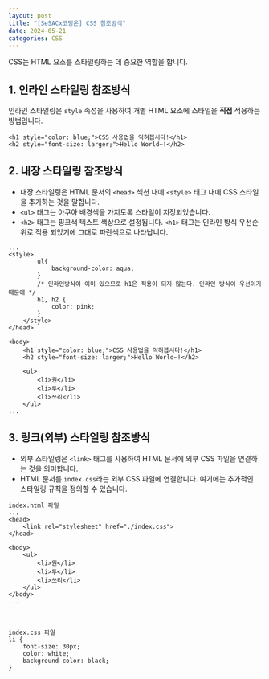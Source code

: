 ```yaml
---
layout: post
title: "[SeSACx코딩온] CSS 참조방식"
date: 2024-05-21
categories: CSS
---
```


CSS는 HTML 요소를 스타일링하는 데 중요한 역할을 합니다.

## 1. 인라인 스타일링 참조방식

인라인 스타일링은 `style` 속성을 사용하여 개별 HTML 요소에 스타일을 <b>직접</b> 적용하는 방법입니다.

```
<h1 style="color: blue;">CSS 사용법을 익혀봅시다!</h1>
<h2 style="font-size: larger;">Hello World~!</h2>
```

## 2. 내장 스타일링 참조방식

- 내장 스타일링은 HTML 문서의 `<head>` 섹션 내에 `<style>` 태그 내에 CSS 스타일을 추가하는 것을 말합니다.
- `<ul>` 태그는 아쿠아 배경색을 가지도록 스타일이 지정되었습니다. 
- `<h2>` 태그는 핑크색 텍스트 색상으로 설정됩니다. `<h1>` 태그는 인라인 방식 우선순위로 적용 되었기에 그대로 파란색으로 나타납니다.

```
...
<style>
        ul{
            background-color: aqua;
        }
        /* 인라인방식이 이미 있으므로 h1은 적용이 되지 않는다. 인라인 방식이 우선이기 때문에 */
        h1, h2 {
            color: pink;
        }
    </style>
</head>

<body>
    <h1 style="color: blue;">CSS 사용법을 익혀봅시다!</h1>
    <h2 style="font-size: larger;">Hello World~!</h2>

    <ul>
        <li>원</li>
        <li>투</li>
        <li>쓰리</li>
    </ul>
...
```

## 3. 링크(외부) 스타일링 참조방식

- 외부 스타일링은 `<link>` 태그를 사용하여 HTML 문서에 외부 CSS 파일을 연결하는 것을 의미합니다.
- HTML 문서를 `index.css`라는 외부 CSS 파일에 연결합니다. 여기에는 추가적인 스타일링 규칙을 정의할 수 있습니다.


```
index.html 파일
...
<head>
	<link rel="stylesheet" href="./index.css">
</head>

<body>
    <ul>
        <li>원</li>
        <li>투</li>
        <li>쓰리</li>
    </ul>
</body>
...
```
<br>

```
index.css 파일
li {
    font-size: 30px;
    color: white;
    background-color: black;
}
```
